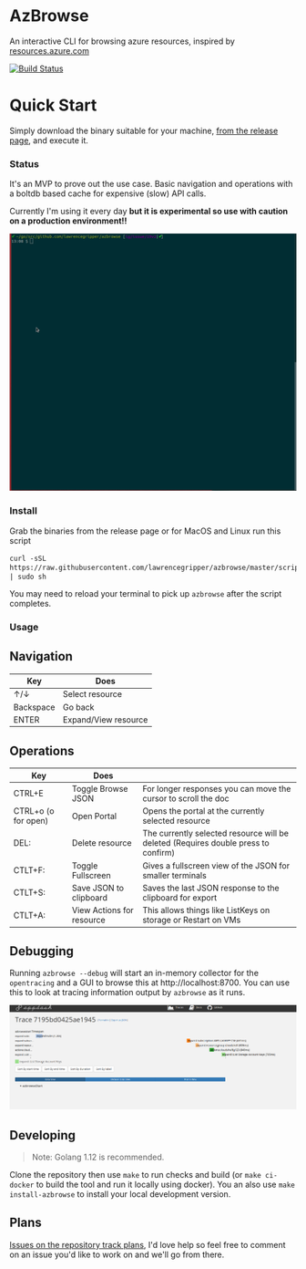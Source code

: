 # AzBrowse

An interactive CLI for browsing azure resources, inspired by [resources.azure.com](https://resources.azure.com)

[![Build Status](https://travis-ci.com/lawrencegripper/azbrowse.svg?branch=master)](https://travis-ci.com/lawrencegripper/azbrowse)

# Quick Start

Simply download the binary suitable for your machine, [from the release page](https://github.com/lawrencegripper/azbrowse/releases), and execute it. 

### Status

It's an MVP to prove out the use case. Basic navigation and operations with a boltdb based cache for expensive (slow) API calls.

Currently I'm using it every day **but it is experimental so use with caution on a production environment!!**

![Demo](./docs/quickdemo-azbrowse.gif)

### Install

Grab the binaries from the release page or for MacOS and Linux run this script

```
curl -sSL https://raw.githubusercontent.com/lawrencegripper/azbrowse/master/scripts/install_azbrowse.sh | sudo sh
```

You may need to reload your terminal to pick up `azbrowse` after the script completes. 

### Usage

## Navigation 

| Key       | Does                 | 
| --------- | -------------------- | 
| ↑/↓       | Select resource      |
| Backspace | Go back              |
| ENTER     | Expand/View resource |

## Operations

| Key                 | Does                      |                                                                                    |
| ------------------- | ------------------------- | ---------------------------------------------------------------------------------- |
| CTRL+E              | Toggle Browse JSON        | For longer responses you can move the cursor to scroll the doc                     |
| CTRL+o (o for open) | Open Portal               | Opens the portal at the currently selected resource                                |
| DEL:                | Delete resource           | The currently selected resource will be deleted (Requires double press to confirm) |
| CTLT+F:             | Toggle Fullscreen         | Gives a fullscreen view of the JSON for smaller terminals                          |
| CTLT+S:             | Save JSON to clipboard    | Saves the last JSON response to the clipboard for export                           |
| CTLT+A:             | View Actions for resource | This allows things like ListKeys on storage or Restart on VMs                      |



## Debugging

Running `azbrowse --debug` will start an in-memory collector for the `opentracing` and a GUI to browse this at http://localhost:8700. You can use this to look at tracing information output by `azbrowse` as it runs.

![tracing ui](docs/trace.png)

## Developing 

> Note: Golang 1.12 is recommended. 

Clone the repository then use `make` to run checks and build (or `make ci-docker` to build the tool and run it locally using docker). You an also use `make install-azbrowse` to install your local development version.

## Plans

[Issues on the repository track plans](https://github.com/lawrencegripper/azbrowse/issues), I'd love help so feel free to comment on an issue you'd like to work on and we'll go from there.